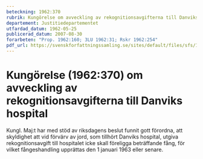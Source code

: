 ```yaml
---
beteckning: 1962:370
rubrik: Kungörelse om avveckling av rekognitionsavgifterna till Danviks hospital
departement: Justitiedepartementet
utfardad_datum: 1962-05-25
publicerad_datum: 2007-08-30
forarbeten: "Prop. 1962:160; 3LU 1962:31; Rskr 1962:254"
pdf_url: https://svenskforfattningssamling.se/sites/default/files/sfs/1962-05/SFS1962-370.pdf
---
```


# Kungörelse (1962:370) om avveckling av rekognitionsavgifterna till Danviks hospital

Kungl. Maj:t har med stöd av riksdagens beslut funnit gott förordna, att skyldighet att vid förvärv av jord, som tillhört Danviks hospital, utgiva rekognitionsavgift till hospitalet icke skall föreligga beträffande fång, för vilket fångeshandling upprättas den 1 januari 1963 eller senare.
